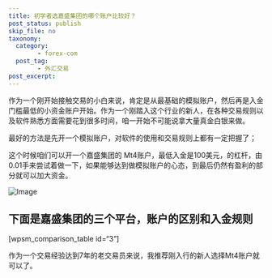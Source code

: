 ```yaml
---
title: 初学者选嘉盛集团的哪个账户比较好？
post_status: publish
skip_file: no
taxonomy:
  category:
        - forex-com
  post_tag:
        - 外汇交易
post_excerpt: 
---
```

作为一个刚开始接触交易的小白来说，肯定是从最基础的模拟账户，然后再是入金门槛最低的小资金账户开始。作为一个刚踏入这个行业的新人，在各种交易规则以及软件熟悉方面需要花到很多时间，咱一开始不可能说拿大量真金白银来做。

最好的方法是先开一个模拟账户，对软件的使用和交易规则上都有一定把握了；

这个时候咱们可以开一个嘉盛集团的 Mt4账户，最低入金是100美元，的杠杆，由0.01手来尝试着做一下，如果能够达到做模拟账户的心态，到最后仍然有盈利的部分就可以加大资金。

![Image](https://cdn.fendou.la/tuoss/forex-profile.png)

## 下面是嘉盛集团的三个平台，账户的区别和入金规则

[wpsm_comparison_table id=“3”]

作为一个交易经验达到7年的老交易员来说，我推荐刚入行的新人选择Mt4账户就可以了。